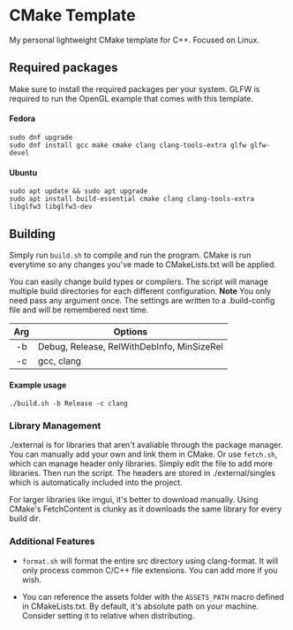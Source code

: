 # CMake Template

My personal lightweight CMake template for C++. Focused on Linux.

## Required packages

Make sure to install the required packages per your system.
GLFW is required to run the OpenGL example that comes with this template.

#### Fedora

    sudo dnf upgrade
    sudo dnf install gcc make cmake clang clang-tools-extra glfw glfw-devel

#### Ubuntu

    sudo apt update && sudo apt upgrade
    sudo apt install build-essential cmake clang clang-tools-extra libglfw3 libglfw3-dev

## Building

Simply run `build.sh` to compile and run the program. CMake is run everytime so any changes you've made to CMakeLists.txt will be applied.

You can easily change build types or compilers. The script will manage multiple build directories for each different configuration.
**Note** You only need pass any argument once. The settings are written to a .build-config file and will be remembered next time.

| Arg | Options                                    |
| :-: | ------------------------------------------ |
| -b  | Debug, Release, RelWithDebInfo, MinSizeRel |
| -c  | gcc, clang                                 |

#### Example usage

    ./build.sh -b Release -c clang

### Library Management

./external is for libraries that aren't avaliable through the package manager. You can manually add your own and link them in CMake. Or use `fetch.sh`, which can manage header only libraries. Simply edit the file to add more libraries. Then run the script. The headers are stored in ./external/singles which is automatically included into the project.

For larger libraries like imgui, it's better to download manually. Using CMake's FetchContent is clunky as it downloads the same library for every build dir.

### Additional Features

- `format.sh` will format the entire src directory using clang-format. It will only process common C/C++ file extensions. You can add more if you wish.

- You can reference the assets folder with the `ASSETS_PATH` macro defined in CMakeLists.txt. By default, it's absolute path on your machine. Consider setting it to relative when distributing.
